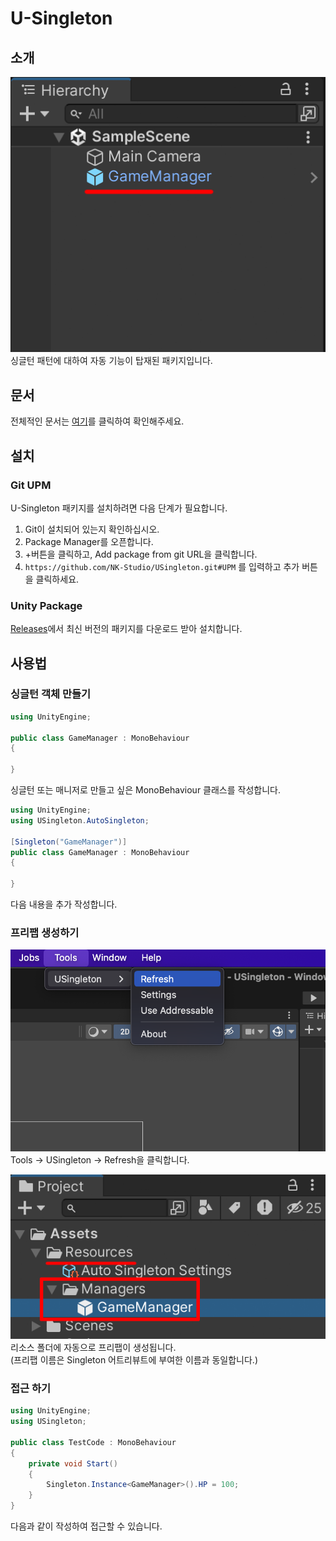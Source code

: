 # U-Singleton
## 소개
![Image03.png](Images/Image03.png)  
싱글턴 패턴에 대하여 자동 기능이 탑재된 패키지입니다.

## 문서
전체적인 문서는 [여기](https://nk-studio.github.io/USingleton/index.html)를 클릭하여 확인해주세요.

## 설치
### Git UPM
U-Singleton 패키지를 설치하려면 다음 단계가 필요합니다.
1. Git이 설치되어 있는지 확인하십시오.
2. Package Manager를 오픈합니다.
3. +버튼을 클릭하고, Add package from git URL을 클릭합니다.
4. `https://github.com/NK-Studio/USingleton.git#UPM` 를 입력하고 추가 버튼을 클릭하세요.
   
### Unity Package
[Releases](https://github.com/NK-Studio/USingleton/releases)에서 최신 버전의 패키지를 다운로드 받아 설치합니다.
## 사용법

### 싱글턴 객체 만들기
```csharp
using UnityEngine;

public class GameManager : MonoBehaviour
{

}
```
싱글턴 또는 매니저로 만들고 싶은 MonoBehaviour 클래스를 작성합니다.  
```csharp
using UnityEngine;
using USingleton.AutoSingleton;

[Singleton("GameManager")]
public class GameManager : MonoBehaviour
{

}
``` 
다음 내용을 추가 작성합니다.
### 프리팹 생성하기
![Image01](Images/Image01.png)
Tools -> USingleton -> Refresh을 클릭합니다.

![Image02.png](Images/Image02.png)  
리소스 폴더에 자동으로 프리팹이 생성됩니다.  
(프리팹 이름은 Singleton 어트리뷰트에 부여한 이름과 동일합니다.)

### 접근 하기
```csharp
using UnityEngine;
using USingleton;

public class TestCode : MonoBehaviour
{
    private void Start()
    {
        Singleton.Instance<GameManager>().HP = 100;
    }
}
```

다음과 같이 작성하여 접근할 수 있습니다.
